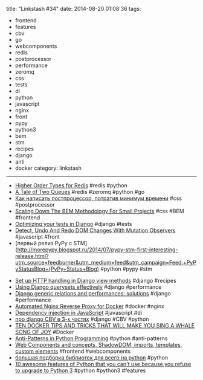 title: "Linkstash #34"
date: 2014-08-20 01:08:36
tags:
- frontend
- features
- cbv
- go
- webcomponents
- redis
- postprocessor
- performance
- zeromq
- css
- tests
- di
- python
- javascript
- nginx
- front
- pypy
- python3
- bem
- stm
- recipes
- django
- anti
- docker
category: linkstash
---

- [Higher Order Types for Redis](http://blog.jupo.org/2013/10/23/higher-order-types-for-redis/) #redis #python
- [A Tale of Two Queues](http://blog.jupo.org/2013/02/23/a-tale-of-two-queues/) #redis #zeromq #python #go
- [Как написать постпроцессор, потратив минимум времени](http://tonyganch.com/parsers/csscomb-core/) #css #postprocessor
- [Scaling Down The BEM Methodology For Small Projects](http://www.smashingmagazine.com/2014/07/17/bem-methodology-for-small-projects/) #css #BEM #frontend
- [Optimizing your tests in Django](http://www.machinalis.com/blog/optimizing-your-tests-in-django/) #django #tests
- [Detect, Undo And Redo DOM Changes With Mutation Observers](http://addyosmani.com/blog/mutation-observers/) #javascript #front
- [первый релиз PyPy с STM](http://morepypy.blogspot.ru/2014/07/pypy-stm-first-interesting-release.html?utm_source=feedburner&utm_medium=feed&utm_campaign=Feed:+PyPyStatusBlog+(PyPy+Status+Blog) #python #pypy #stm
<!-- more -->
- [Set up HTTP handling in Django view methods](http://www.webforefront.com/django/setuphttphandlingindjangoviews.html) #django #recipes
- [Using Django querysets effectively](http://blog.etianen.com/blog/2013/06/08/django-querysets/) #django #performance
- [Django generic relations and performances: solutions](http://blog.yourlabs.org/post/20162841739/django-generic-relations-and-performances-solutions) #django #performance
- [Automated Nginx Reverse Proxy for Docker](http://jasonwilder.com/blog/2014/03/25/automated-nginx-reverse-proxy-for-docker/) #docker #nginx
- [Dependency injection in JavaScript](http://blog.webbox.io/2014/07/08/dependency-injection/?utm_content=buffer0491e&utm_medium=social&utm_source=plus.google.com&utm_campaign=buffer) #javascript #di
- [про django CBV в 3-х частях](http://truecryer.wordpress.com/2014/07/16/class-based-views-%D0%B8%D0%BB%D0%B8-%D0%BF%D1%80%D0%B5%D0%B4%D1%81%D1%82%D0%B0%D0%B2%D0%BB%D0%B5%D0%BD%D0%B8%D1%8F-%D0%BE%D1%81%D0%BD%D0%BE%D0%B2%D0%B0%D0%BD%D0%BD%D1%8B%D0%B5-%D0%BD%D0%B0-%D0%BA-3/) #django #CBV #python
- [TEN DOCKER TIPS AND TRICKS THAT WILL MAKE YOU SING A WHALE SONG OF JOY](http://blog.docker.com/2014/07/10-docker-tips-and-tricks-that-will-make-you-sing-a-whale-song-of-joy/) #Docker
- [Anti-Patterns in Python Programming](http://lignos.org/py_antipatterns/) #python #anti-patterns
- [Web Components and concepts, ShadowDOM, imports, templates, custom elements](http://toddmotto.com/web-components-concepts-shadow-dom-imports-templates-custom-elements/) #frontend #webcomponents
- [большая подборка библиотек для всего на python](https://github.com/vinta/awesome-python) #python
- [10 awesome features of Python that you can't use because you refuse to upgrade to Python 3](http://asmeurer.github.io/python3-presentation/python3-presentation.pdf) #python #python3 #features